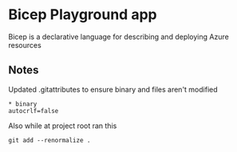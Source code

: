 # Bicep Playground app
Bicep is a declarative language for describing and deploying Azure resources

## Notes

Updated .gitattributes to ensure binary and files aren't modified
```
* binary
autocrlf=false
```

Also while at project root ran this 
```
git add --renormalize .
```

